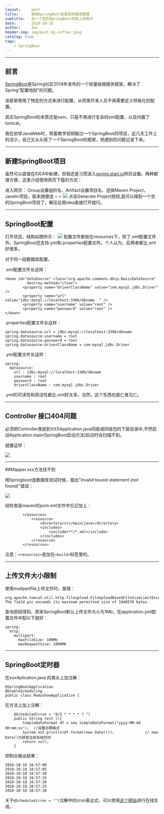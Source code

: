 ```yaml
---
layout:     post
title:      使用SpringBoot容易犯的错误整理
subtitle:   在一个空的SpringBoot项目上的例子
date:       2018-10-18
author:     Zwx
header-img: img/post-bg-coffee.jpeg
catalog: true
tags:
    - SpringBoot
---
```


----
## 前言
[SpringBoot](https://spring.io/projects/spring-boot)是Spring社区2014年发布的一个轻量级微服务框架，解决了Spring“配置地狱”的问题。

该框架使用了特定的方式来进行配置，从而使开发人员不再需要定义样板化的配置。

其实SpringBoot的本质还是ssm，只是不用进行复杂的xml配置，以及内置了tomcat。

我在初学JavaWeb时，照着教学视频敲过一个SpringBoot的项目，这几天工作上的活少，自己又从头搭了一个SpringBoot的框架，把遇到的问题记录下来。

---
## 新建SpringBoot项目

虽然可以直接在IDEA中新建，但我还是习惯进入[spring.start.io](https://start.spring.io/)网页设置。两种都很方便，这里介绍使用网页下载的方式：

进入网页：
Group设置组织名、Artifact设置项目名、选择Maven Project，Javelin项目，版本随便选 = = 
![](http://pgoj9ayje.bkt.clouddn.com/start.png)
点击Generate Project按钮,就可以得到一个空的SpringBoot项目了，解压后用idea直接打开就行。

---
## SpringBoot配置
打开项目，结构如图所示：
![](http://pgoj9ayje.bkt.clouddn.com/mulu.png)
配置文件都放在resources下，除了.xml配置文件外，SpringBoot还支持.yml和.properties配置文件。个人认为，后两者都比.xml好很多。

对于同一段数据库配置，

.xml配置文件长这样：
```$xslt
<bean id="dataSource" class="org.apache.commons.dbcp.BasicDataSource"
		  destroy-method="close">
		<property name="driverClassName" value="com.mysql.jdbc.Driver" />
		<property name="url" value="jdbc:mysql://localhost:3306/dbname  " />
		<property name="username" value="root" />
		<property name="password" value="root" />
</bean>
```
.properties配置文件长这样：
```$xslt
spring.datasource.url = jdbc:mysql://localhost:3306/dbname  
spring.datasource.username = root  
spring.datasource.password = root  
spring.datasource.driverClassName = com.mysql.jdbc.Driver  
```

.yml配置文件长这样：
```$xslt
spring:  
  datasource:  
    url : jdbc:mysql://localhost:3306/dbname  
    username : root  
    password : root  
    driverClassName : com.mysql.jdbc.Driver  
```

.yml的可读性和简洁性都比.xml好太多。当然，这个东西也是仁者见仁。

---
## Controller 接口404问题

必须把Controller类放到XXXApplication.java同级或同级包的下层目录中,不然启动Application.main(SpringBoot启动方法)启动时会扫描不到。

就像这样：

![](http://pgoj9ayje.bkt.clouddn.com/mulu2.png)

---
##Mapper.xxx方法找不到

用Springboot连数据库测试时候，报出"Invalid bound statement (not found)"错误：

![](http://pgoj9ayje.bkt.clouddn.com/error.png)

经检查是maven的pom.xml文件中忘记加上：
```$xslt
        <resources>
            <resource>
                <directory>src/main/java</directory>
                <includes>
                    <include>**/*.xml</include>
                </includes>
            </resource>
        </resources>
```

注意：`<resources>`是加在`<build>`标签里的。

---
## 上传文件大小限制

使用mutipartfile上传文件时，报错：
```
org.apache.tomcat.util.http.fileupload.FileUploadBase$FileSizeLimitExceededException: The field pic exceeds its maximum permitted size of 1048576 bytes.
```

查询原因得知，原来SpringBoot默认上传文件大小为1Mb，在application.yml配置文件中配以下就好：
```$xslt
spring:
  http:
    multipart:
      maxFileSize: 100Mb
      maxRequestSize: 1000Mb
```

---
## SpringBoot定时器

在xxxAplication.java 的类头上加注解：
```
@SpringBootApplication
@EnableScheduling
public class MumushowApplication {

```
在方法上加上注解：
```
    @Scheduled(cron = "0/5 * * * * ? ")
    public String test (){
        SimpleDateFormat df = new SimpleDateFormat("yyyy-MM-dd HH:mm:ss");	//设置日期格式
        System.out.println(df.format(new Date()));				// new Date()为获取当前系统时间
        return null;
    }
```
控制台输出结果：
```
2018-10-18 16:57:00
2018-10-18 16:57:05
2018-10-18 16:57:10
2018-10-18 16:57:15
2018-10-18 16:57:20
2018-10-18 16:57:25
2018-10-18 16:57:30
```
关于`@Scheduled(cron = "")`注解中的cron表达式，可以使用[这个网站](http://cron.qqe2.com/)进行在线生成。



